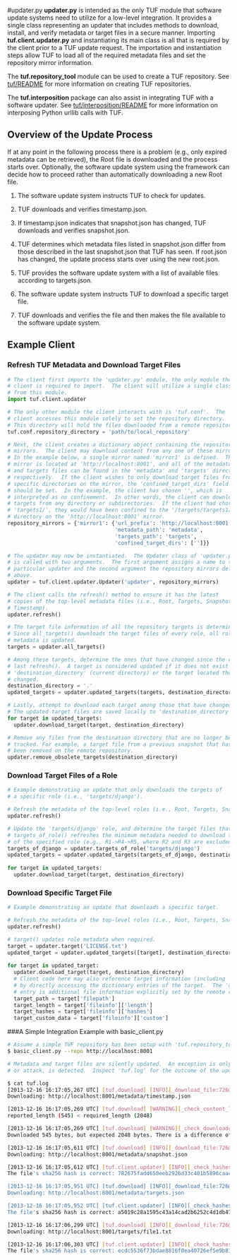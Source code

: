#updater.py
**updater.py** is intended as the only TUF module that software update
systems need to utilize for a low-level integration.  It provides a single
class representing an updater that includes methods to download, install, and
verify metadata or target files in a secure manner.  Importing
**tuf.client.updater.py** and instantiating its main class is all that is
required by the client prior to a TUF update request.  The importation and
instantiation steps allow TUF to load all of the required metadata files
and set the repository mirror information.

The **tuf.repository_tool** module can be used to create a TUF repository.  See
[tuf/README](../README.md) for more information on creating TUF repositories.

The **tuf.interposition** package can also assist in integrating TUF with a
software updater.  See [tuf/interposition/README](../interposition/README.md)
for more information on interposing Python urllib calls with TUF.


## Overview of the Update Process

If at any point in the following process there is a problem (e.g., only
expired metadata can be retrieved), the Root file is downloaded and the process
starts over. Optionally, the software update system using the framework can
decide how to proceed rather than automatically downloading a new Root file.

1. The software update system instructs TUF to check for updates.

2. TUF downloads and verifies timestamp.json.

3. If timestamp.json indicates that snapshot.json has changed, TUF downloads and
verifies snapshot.json.

4. TUF determines which metadata files listed in snapshot.json differ from those
described in the last snapshot.json that TUF has seen.  If root.json has changed,
the update process starts over using the new root.json.

5. TUF provides the software update system with a list of available files
according to targets.json.

6. The software update system instructs TUF to download a specific target
file.

7. TUF downloads and verifies the file and then makes the file available to
the software update system.


## Example Client
### Refresh TUF Metadata and Download Target Files
```Python
# The client first imports the 'updater.py' module, the only module the
# client is required to import.  The client will utilize a single class
# from this module.
import tuf.client.updater

# The only other module the client interacts with is 'tuf.conf'.  The
# client accesses this module solely to set the repository directory.
# This directory will hold the files downloaded from a remote repository.
tuf.conf.repository_directory = 'path/to/local_repository'

# Next, the client creates a dictionary object containing the repository
# mirrors.  The client may download content from any one of these mirrors.
# In the example below, a single mirror named 'mirror1' is defined.  The
# mirror is located at 'http://localhost:8001', and all of the metadata
# and targets files can be found in the 'metadata' and 'targets' directory,
# respectively.  If the client wishes to only download target files from
# specific directories on the mirror, the 'confined_target_dirs' field
# should be set.  In the example, the client has chosen '', which is
# interpreted as no confinement.  In other words, the client can download
# targets from any directory or subdirectories.  If the client had chosen
# 'targets1/', they would have been confined to the '/targets/targets1/'
# directory on the 'http://localhost:8001' mirror. 
repository_mirrors = {'mirror1': {'url_prefix': 'http://localhost:8001',
                                  'metadata_path': 'metadata',
                                  'targets_path': 'targets',
                                  'confined_target_dirs': ['']}}

# The updater may now be instantiated.  The Updater class of 'updater.py'
# is called with two arguments.  The first argument assigns a name to this
# particular updater and the second argument the repository mirrors defined
# above.
updater = tuf.client.updater.Updater('updater', repository_mirrors)

# The client calls the refresh() method to ensure it has the latest
# copies of the top-level metadata files (i.e., Root, Targets, Snapshot,
# Timestamp).
updater.refresh()

# The target file information of all the repository targets is determined next.
# Since all_targets() downloads the target files of every role, all role
# metadata is updated.
targets = updater.all_targets()

# Among these targets, determine the ones that have changed since the client's
# last refresh().  A target is considered updated if it does not exist in
# 'destination_directory' (current directory) or the target located there has
# changed.
destination_directory = '.'
updated_targets = updater.updated_targets(targets, destination_directory)

# Lastly, attempt to download each target among those that have changed.
# The updated target files are saved locally to 'destination_directory'.
for target in updated_targets:
  updater.download_target(target, destination_directory)

# Remove any files from the destination directory that are no longer being
# tracked. For example, a target file from a previous snapshot that has since
# been removed on the remote repository.
updater.remove_obsolete_targets(destination_directory)
```

### Download Target Files of a Role
```Python
# Example demonstrating an update that only downloads the targets of            
# a specific role (i.e., 'targets/django').                                     

# Refresh the metadata of the top-level roles (i.e., Root, Targets, Snapshot, Timestamp).
updater.refresh()

# Update the 'targets/django' role, and determine the target files that have changed.
# targets_of_role() refreshes the minimum metadata needed to download the target files
# of the specified role (e.g., R1->R4->R5, where R2 and R3 are excluded).
targets_of_django = updater.targets_of_role('targets/django')                     
updated_targets = updater.updated_targets(targets_of_django, destination_directory)
                                                                                 
for target in updated_targets:                                                  
  updater.download_target(target, destination_directory)                        
```

### Download Specific Target File
```Python
# Example demonstrating an update that downloads a specific target.             

# Refresh the metadata of the top-level roles (i.e., Root, Targets, Snapshot, Timestamp).           
updater.refresh()

# target() updates role metadata when required.
target = updater.target('LICENSE.txt')                                          
updated_target = updater.updated_targets([target], destination_directory)       
                                                                                 
for target in updated_target:                                                   
  updater.download_target(target, destination_directory)
  # Client code here may also reference target information (including 'custom')
  # by directly accessing the dictionary entries of the target.  The 'custom'
  # entry is additional file information explicitly set by the remote repository.
  target_path = target['filepath']
  target_length = target['fileinfo']['length']
  target_hashes = target['fileinfo']['hashes']
  target_custom_data = target['fileinfo']['custom']
```

###A Simple Integration Example with basic_client.py
``` Bash
# Assume a simple TUF repository has been setup with 'tuf.repository_tool.py'.
$ basic_client.py --repo http://localhost:8001

# Metadata and target files are silently updated.  An exception is only raised if an error,
# or attack, is detected.  Inspect 'tuf.log' for the outcome of the update process.

$ cat tuf.log
[2013-12-16 16:17:05,267 UTC] [tuf.download] [INFO][_download_file:726@download.py]
Downloading: http://localhost:8001/metadata/timestamp.json

[2013-12-16 16:17:05,269 UTC] [tuf.download] [WARNING][_check_content_length:589@download.py]
reported_length (545) < required_length (2048)

[2013-12-16 16:17:05,269 UTC] [tuf.download] [WARNING][_check_downloaded_length:656@download.py]
Downloaded 545 bytes, but expected 2048 bytes. There is a difference of 1503 bytes!

[2013-12-16 16:17:05,611 UTC] [tuf.download] [INFO][_download_file:726@download.py]
Downloading: http://localhost:8001/metadata/snapshot.json

[2013-12-16 16:17:05,612 UTC] [tuf.client.updater] [INFO][_check_hashes:636@updater.py]
The file's sha256 hash is correct: 782675fadd650eeb2926d33c401b5896caacf4fd6766498baf2bce2f3b739db4

[2013-12-16 16:17:05,951 UTC] [tuf.download] [INFO][_download_file:726@download.py]
Downloading: http://localhost:8001/metadata/targets.json

[2013-12-16 16:17:05,952 UTC] [tuf.client.updater] [INFO][_check_hashes:636@updater.py]
The file's sha256 hash is correct: a5019c28a1595c43a14cad2b6252c4d1db472dd6412a9204181ad6d61b1dd69a

[2013-12-16 16:17:06,299 UTC] [tuf.download] [INFO][_download_file:726@download.py]
Downloading: http://localhost:8001/targets/file1.txt

[2013-12-16 16:17:06,303 UTC] [tuf.client.updater] [INFO][_check_hashes:636@updater.py]
The file's sha256 hash is correct: ecdc5536f73bdae8816f0ea40726ef5e9b810d914493075903bb90623d97b1d8
